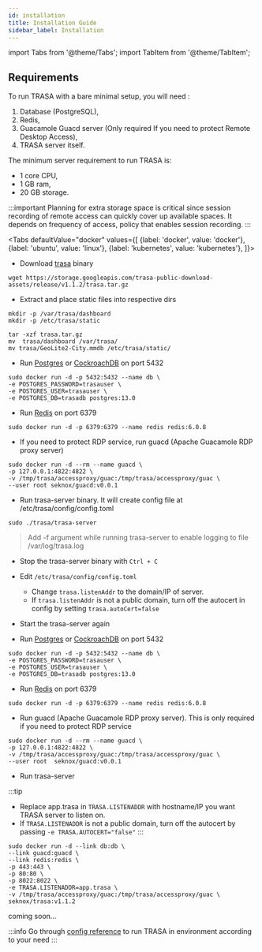 ```yaml
---
id: installation
title: Installation Guide
sidebar_label: Installation
---
```


import Tabs from '@theme/Tabs';
import TabItem from '@theme/TabItem';


## Requirements
To run TRASA with a bare minimal setup, you will need :
1. Database (PostgreSQL), 
2. Redis,  
3. Guacamole Guacd server (Only required If you need to protect Remote Desktop Access),
4. TRASA server itself. 


The minimum server requirement to run TRASA is:
- 1 core CPU,
- 1 GB ram,
- 20 GB storage.


:::important
Planning for extra storage space is critical since session recording of remote access can quickly cover up available spaces. It depends on frequency of access, policy that enables session recording. 
:::


<Tabs
defaultValue="docker"
values={[
{label: 'docker', value: 'docker'},
{label: 'ubuntu', value: 'linux'},
{label: 'kubernetes', value: 'kubernetes'},
]}>

<TabItem value="linux">

- Download [trasa](https://storage.googleapis.com/trasa-public-download-assets/release/v1.1.2/trasa.tar.gz) binary
    
```shell script
wget https://storage.googleapis.com/trasa-public-download-assets/release/v1.1.2/trasa.tar.gz
```

- Extract and place static files into respective dirs

```shell script
mkdir -p /var/trasa/dashboard
mkdir -p /etc/trasa/static

tar -xzf trasa.tar.gz
mv  trasa/dashboard /var/trasa/
mv trasa/GeoLite2-City.mmdb /etc/trasa/static/
```

- Run [Postgres](https://www.postgresql.org/) or [CockroachDB](https://cockroachlabs.com) on port 5432
    
```shell script
sudo docker run -d -p 5432:5432 --name db \
-e POSTGRES_PASSWORD=trasauser \
-e POSTGRES_USER=trasauser \
-e POSTGRES_DB=trasadb postgres:13.0
```

- Run [Redis](https://redis.io/download) on port 6379

```shell script
sudo docker run -d -p 6379:6379 --name redis redis:6.0.8
```


- If you need to protect RDP service, run guacd (Apache Guacamole RDP proxy server) 

```shell script
sudo docker run -d --rm --name guacd \
-p 127.0.0.1:4822:4822 \
-v /tmp/trasa/accessproxy/guac:/tmp/trasa/accessproxy/guac \
--user root seknox/guacd:v0.0.1
```


- Run trasa-server binary. 
    It will create config file at /etc/trasa/config/config.toml
```shell script
sudo ./trasa/trasa-server
```

> Add -f argument while running trasa-server to enable logging to file /var/log/trasa.log

- Stop the trasa-server binary with `Ctrl + C`
- Edit `/etc/trasa/config/config.toml`
    - Change `trasa.listenAddr` to the domain/IP of server.
    - If `trasa.listenAddr` is not a public domain, turn off the autocert in config by setting `trasa.autoCert=false`

- Start the trasa-server again


   </TabItem>
  <TabItem value="docker">

- Run [Postgres](https://www.postgresql.org/) or [CockroachDB](https://cockroachlabs.com) on port 5432

```shell script
sudo docker run -d -p 5432:5432 --name db \
-e POSTGRES_PASSWORD=trasauser \
-e POSTGRES_USER=trasauser \
-e POSTGRES_DB=trasadb postgres:13.0
```

- Run [Redis](https://redis.io/download) on port 6379

```shell script
sudo docker run -d -p 6379:6379 --name redis redis:6.0.8
```

- Run guacd (Apache Guacamole RDP proxy server). This is only required if you need to protect RDP service

```shell script
sudo docker run -d --rm --name guacd \
-p 127.0.0.1:4822:4822 \
-v /tmp/trasa/accessproxy/guac:/tmp/trasa/accessproxy/guac \
--user root  seknox/guacd:v0.0.1
```

- Run trasa-server

:::tip
- Replace app.trasa in `TRASA.LISTENADDR` with hostname/IP you want TRASA server to listen on.
- If `TRASA.LISTENADDR` is not a public domain, turn off the autocert by passing `-e TRASA.AUTOCERT="false"`
:::

```shell script
sudo docker run -d --link db:db \
--link guacd:guacd \
--link redis:redis \
-p 443:443 \
-p 80:80 \
-p 8022:8022 \
-e TRASA.LISTENADDR=app.trasa \
-v /tmp/trasa/accessproxy/guac:/tmp/trasa/accessproxy/guac \
seknox/trasa:v1.1.2
```




   </TabItem>
  <TabItem value="kubernetes"> coming soon... </TabItem>

</Tabs>

:::info
Go through [config reference](../system/config-reference.md) to run TRASA in environment according to your need
:::

